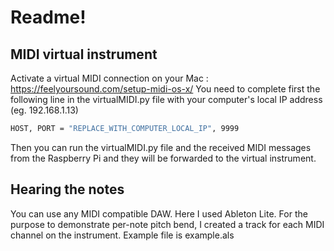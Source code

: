# Readme!

## MIDI virtual instrument

Activate a virtual MIDI connection on your Mac : https://feelyoursound.com/setup-midi-os-x/
You need to complete first the following line in the virtualMIDI.py file with your computer's local IP address (eg. 192.168.1.13)
```sh
HOST, PORT = "REPLACE_WITH_COMPUTER_LOCAL_IP", 9999
```
Then you can run the virtualMIDI.py file and the received MIDI messages from the Raspberry Pi and they will be forwarded to the virtual instrument.

## Hearing the notes

You can use any MIDI compatible DAW. Here I used Ableton Lite. For the purpose to demonstrate per-note pitch bend, I created a track for each MIDI channel on the instrument. Example file is example.als
